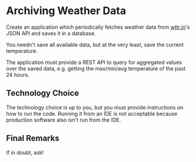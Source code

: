 # Archiving Weather Data

Create an application which periodically fetches weather data from [wttr.in](https://wttr.in/)'s JSON API and saves it in a database. 

You needn't save all available data, but at the very least, save the current temperature.

The application must provide a REST API to query for aggregated values over the saved data, e.g. getting the max/min/avg temperature of the past 24 hours.

## Technology Choice

The technology choice is up to you, but you must provide instructions on how to run the code.
Running it from an IDE is not acceptable because production software also isn't run from the IDE.

## Final Remarks

If in doubt, ask!

